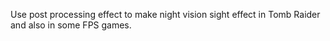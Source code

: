 Use post processing effect to make night vision sight effect in Tomb Raider and also in some FPS games.
